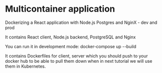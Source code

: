 # Multicontainer application

Dockerizing a React application with Node.js Postgres and NginX - dev and prod


It contains React client, Node.js backend, PostgreSQL and Nginx

You can run it in development mode: docker-compose up --build

It contains Dockerfiles for client, server which you should push to your docker hub to be able
to pull them down when in next tutorial we will use them in Kubernetes.

